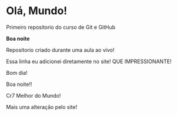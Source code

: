 # Olá, Mundo!
 Primeiro repositorio do curso de Git e GitHub

 **Boa noite**

 Repositorio criado durante uma aula ao vivo!

 Essa linha eu adicionei diretamente no site! QUE IMPRESSIONANTE!

 Bom dia!

 Boa noite!!

 Cr7 Melhor do Mundo!

 Mais uma alteração pelo site!
